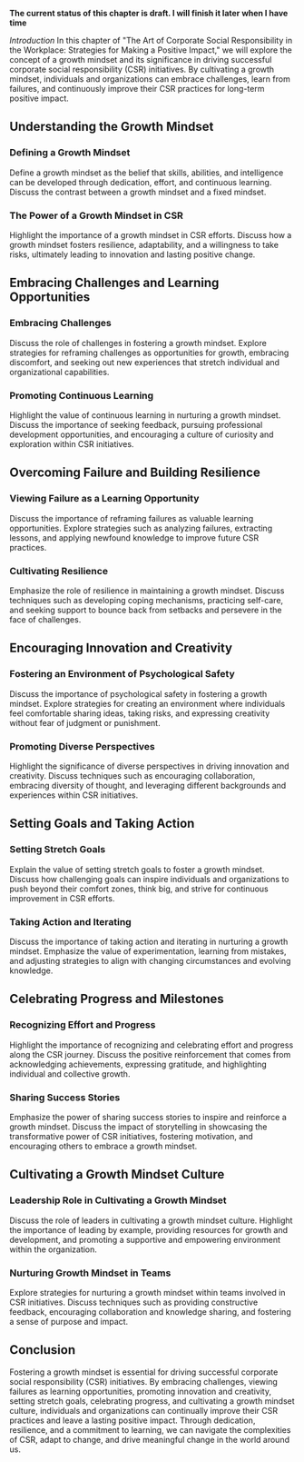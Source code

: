 **The current status of this chapter is draft. I will finish it later when I have time**

*Introduction* In this chapter of "The Art of Corporate Social Responsibility in the Workplace: Strategies for Making a Positive Impact," we will explore the concept of a growth mindset and its significance in driving successful corporate social responsibility (CSR) initiatives. By cultivating a growth mindset, individuals and organizations can embrace challenges, learn from failures, and continuously improve their CSR practices for long-term positive impact.

Understanding the Growth Mindset
--------------------------------

### Defining a Growth Mindset

Define a growth mindset as the belief that skills, abilities, and intelligence can be developed through dedication, effort, and continuous learning. Discuss the contrast between a growth mindset and a fixed mindset.

### The Power of a Growth Mindset in CSR

Highlight the importance of a growth mindset in CSR efforts. Discuss how a growth mindset fosters resilience, adaptability, and a willingness to take risks, ultimately leading to innovation and lasting positive change.

Embracing Challenges and Learning Opportunities
-----------------------------------------------

### Embracing Challenges

Discuss the role of challenges in fostering a growth mindset. Explore strategies for reframing challenges as opportunities for growth, embracing discomfort, and seeking out new experiences that stretch individual and organizational capabilities.

### Promoting Continuous Learning

Highlight the value of continuous learning in nurturing a growth mindset. Discuss the importance of seeking feedback, pursuing professional development opportunities, and encouraging a culture of curiosity and exploration within CSR initiatives.

Overcoming Failure and Building Resilience
------------------------------------------

### Viewing Failure as a Learning Opportunity

Discuss the importance of reframing failures as valuable learning opportunities. Explore strategies such as analyzing failures, extracting lessons, and applying newfound knowledge to improve future CSR practices.

### Cultivating Resilience

Emphasize the role of resilience in maintaining a growth mindset. Discuss techniques such as developing coping mechanisms, practicing self-care, and seeking support to bounce back from setbacks and persevere in the face of challenges.

Encouraging Innovation and Creativity
-------------------------------------

### Fostering an Environment of Psychological Safety

Discuss the importance of psychological safety in fostering a growth mindset. Explore strategies for creating an environment where individuals feel comfortable sharing ideas, taking risks, and expressing creativity without fear of judgment or punishment.

### Promoting Diverse Perspectives

Highlight the significance of diverse perspectives in driving innovation and creativity. Discuss techniques such as encouraging collaboration, embracing diversity of thought, and leveraging different backgrounds and experiences within CSR initiatives.

Setting Goals and Taking Action
-------------------------------

### Setting Stretch Goals

Explain the value of setting stretch goals to foster a growth mindset. Discuss how challenging goals can inspire individuals and organizations to push beyond their comfort zones, think big, and strive for continuous improvement in CSR efforts.

### Taking Action and Iterating

Discuss the importance of taking action and iterating in nurturing a growth mindset. Emphasize the value of experimentation, learning from mistakes, and adjusting strategies to align with changing circumstances and evolving knowledge.

Celebrating Progress and Milestones
-----------------------------------

### Recognizing Effort and Progress

Highlight the importance of recognizing and celebrating effort and progress along the CSR journey. Discuss the positive reinforcement that comes from acknowledging achievements, expressing gratitude, and highlighting individual and collective growth.

### Sharing Success Stories

Emphasize the power of sharing success stories to inspire and reinforce a growth mindset. Discuss the impact of storytelling in showcasing the transformative power of CSR initiatives, fostering motivation, and encouraging others to embrace a growth mindset.

Cultivating a Growth Mindset Culture
------------------------------------

### Leadership Role in Cultivating a Growth Mindset

Discuss the role of leaders in cultivating a growth mindset culture. Highlight the importance of leading by example, providing resources for growth and development, and promoting a supportive and empowering environment within the organization.

### Nurturing Growth Mindset in Teams

Explore strategies for nurturing a growth mindset within teams involved in CSR initiatives. Discuss techniques such as providing constructive feedback, encouraging collaboration and knowledge sharing, and fostering a sense of purpose and impact.

Conclusion
----------

Fostering a growth mindset is essential for driving successful corporate social responsibility (CSR) initiatives. By embracing challenges, viewing failures as learning opportunities, promoting innovation and creativity, setting stretch goals, celebrating progress, and cultivating a growth mindset culture, individuals and organizations can continually improve their CSR practices and leave a lasting positive impact. Through dedication, resilience, and a commitment to learning, we can navigate the complexities of CSR, adapt to change, and drive meaningful change in the world around us.
